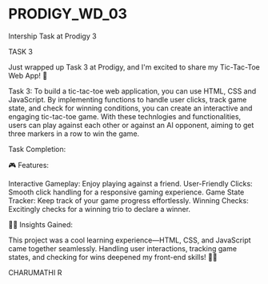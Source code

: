 # PRODIGY_WD_03
Intership Task at Prodigy 3

TASK 3

Just wrapped up Task 3 at Prodigy, and I'm excited to share my Tic-Tac-Toe Web App! 🚀

Task 3:
To build a tic-tac-toe web application, you can use HTML, CSS and JavaScript. By implementing functions to handle user clicks, track game state, and check for winning conditions, you can create an interactive and engaging tic-tac-toe game. With these technlogies and functionalities, users can play against each other or against an AI opponent, aiming to get three markers in a row to win the game.

Task Completion:

🎮 Features:

Interactive Gameplay: Enjoy playing against a friend.
User-Friendly Clicks: Smooth click handling for a responsive gaming experience.
Game State Tracker: Keep track of your game progress effortlessly.
Winning Checks: Excitingly checks for a winning trio to declare a winner.

👨‍💻 Insights Gained:

This project was a cool learning experience—HTML, CSS, and JavaScript came together seamlessly. Handling user interactions, tracking game states, and checking for wins deepened my front-end skills! 🎲🌐

CHARUMATHI R
